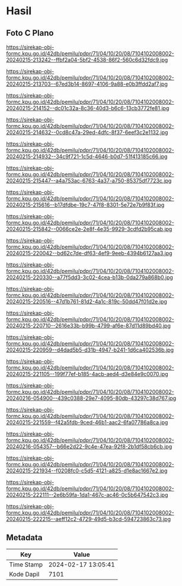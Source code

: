 # Hasil

## Foto C Plano

https://sirekap-obj-formc.kpu.go.id/42db/pemilu/pdpr/71/04/10/20/08/7104102008002-20240215-213242--ffbf2a04-5bf2-4538-86f2-560c6d32fdc9.jpg

https://sirekap-obj-formc.kpu.go.id/42db/pemilu/pdpr/71/04/10/20/08/7104102008002-20240215-213703--67ed3b14-8697-4106-9a88-e0b3ffdd2af7.jpg

https://sirekap-obj-formc.kpu.go.id/42db/pemilu/pdpr/71/04/10/20/08/7104102008002-20240215-214152--dc01c32a-8c36-40d3-b6c6-13cb3772fe81.jpg

https://sirekap-obj-formc.kpu.go.id/42db/pemilu/pdpr/71/04/10/20/08/7104102008002-20240215-214632--0cd8c47a-29ed-4dfc-8f37-6eef3c2e1132.jpg

https://sirekap-obj-formc.kpu.go.id/42db/pemilu/pdpr/71/04/10/20/08/7104102008002-20240215-214932--34c9f721-1c5d-4646-b0d7-51f413185c66.jpg

https://sirekap-obj-formc.kpu.go.id/42db/pemilu/pdpr/71/04/10/20/08/7104102008002-20240215-215447--a4a753ac-6763-4a37-a750-85375df7723c.jpg

https://sirekap-obj-formc.kpu.go.id/42db/pemilu/pdpr/71/04/10/20/08/7104102008002-20240215-215616--b17dfdbe-19c7-47f8-8301-5e72e7b9f83f.jpg

https://sirekap-obj-formc.kpu.go.id/42db/pemilu/pdpr/71/04/10/20/08/7104102008002-20240215-215842--0066ce2e-2e8f-4e35-9929-3cdfd2b95cab.jpg

https://sirekap-obj-formc.kpu.go.id/42db/pemilu/pdpr/71/04/10/20/08/7104102008002-20240215-220042--bd62c7de-df63-4ef9-9eeb-4394b6127aa3.jpg

https://sirekap-obj-formc.kpu.go.id/42db/pemilu/pdpr/71/04/10/20/08/7104102008002-20240215-220330--a77f5dd3-3c02-4cea-b13b-0da279a868b0.jpg

https://sirekap-obj-formc.kpu.go.id/42db/pemilu/pdpr/71/04/10/20/08/7104102008002-20240215-220516--47d1b761-81d2-4a1c-819c-50dd47f01d2e.jpg

https://sirekap-obj-formc.kpu.go.id/42db/pemilu/pdpr/71/04/10/20/08/7104102008002-20240215-220710--2616e33b-b99b-4799-af6e-87d11d89bd40.jpg

https://sirekap-obj-formc.kpu.go.id/42db/pemilu/pdpr/71/04/10/20/08/7104102008002-20240215-220959--d4dad5b5-d31b-4947-b241-1d6ca402536b.jpg

https://sirekap-obj-formc.kpu.go.id/42db/pemilu/pdpr/71/04/10/20/08/7104102008002-20240215-221105--199f77ef-b185-4acb-aed4-d3e84e9c0070.jpg

https://sirekap-obj-formc.kpu.go.id/42db/pemilu/pdpr/71/04/10/20/08/7104102008002-20240216-054900--439c0388-29e7-4095-80db-43297c38d767.jpg

https://sirekap-obj-formc.kpu.go.id/42db/pemilu/pdpr/71/04/10/20/08/7104102008002-20240215-221559--f42a5fdb-9ced-46b1-aac2-6fa07786a8ca.jpg

https://sirekap-obj-formc.kpu.go.id/42db/pemilu/pdpr/71/04/10/20/08/7104102008002-20240216-054357--b66e2d22-9c4e-47ea-92f8-2b1df58cb6cb.jpg

https://sirekap-obj-formc.kpu.go.id/42db/pemilu/pdpr/71/04/10/20/08/7104102008002-20240215-221934--f0208fc0-c5d5-4121-a825-d1e8ac1667e2.jpg

https://sirekap-obj-formc.kpu.go.id/42db/pemilu/pdpr/71/04/10/20/08/7104102008002-20240215-222111--2e6b59fa-1da1-467c-ac46-0c5b647542c3.jpg

https://sirekap-obj-formc.kpu.go.id/42db/pemilu/pdpr/71/04/10/20/08/7104102008002-20240215-222215--aeff12c2-4729-49d5-b3cd-594723863c73.jpg


## Metadata

| Key        | Value               |
| ---------- | ------------------- |
| Time Stamp | 2024-02-17 13:05:41 |
| Kode Dapil | 7101                |



